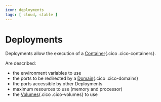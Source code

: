 ```yaml
---
icon: deployments
tags: [ cloud, stable ]
---
```

# Deployments

Deployments allow the execution of a [Container](/concepts/storage/containers){.cico .cico-containers}.

Are described:

- the environment variables to use
- the ports to be redirected by a [Domain](/concepts/endpoints/domains){.cico .cico-domains}
- the ports accessible by other Deployments
- maximum resources to use (memory and processor)
- the [Volumes](/concepts/storage/volumes){.cico .cico-volumes} to use
